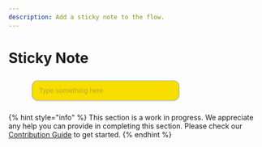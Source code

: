 ```yaml
---
description: Add a sticky note to the flow.
---
```


# Sticky Note

<figure><img src="../../.gitbook/assets/image (2) (1) (1) (1) (1) (1).png" alt="" width="304"><figcaption></figcaption></figure>

{% hint style="info" %}
This section is a work in progress. We appreciate any help you can provide in completing this section. Please check our [Contribution Guide](../../contributing/) to get started.
{% endhint %}
